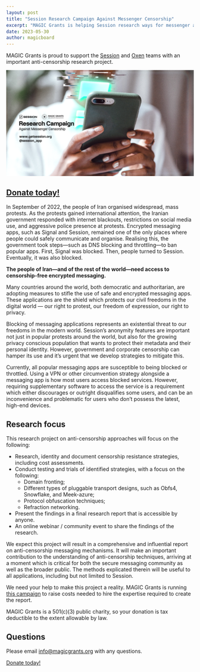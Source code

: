 ```yaml
---
layout: post
title: "Session Research Campaign Against Messenger Censorship"
excerpt: "MAGIC Grants is helping Session research ways for messenger applications to circumvent state-level censorship"
date: 2023-05-30
author: magicboard
---
```


MAGIC Grants is proud to support the [Session](https://getsession.org/) and [Oxen](https://oxen.io/) teams with an important anti-censorship research project.

[![Session Messenger Anti-Censorship Research Campaign](/images/session-messenger-anti-censorship-2023-05.png)](/images/session-messenger-anti-censorship-2023-05.png)

## [Donate today!](https://btcpay.magicgrants.org/apps/2WE269dC1f22266iFfs6WVoHxGJG/crowdfund)

In September of 2022, the people of Iran organised widespread, mass protests. As the protests gained international attention, the Iranian government responded with internet blackouts, restrictions on social media use, and aggressive police presence at protests. Encrypted messaging apps, such as Signal and Session, remained one of the only places where people could safely communicate and organise. Realising this, the government took steps—such as DNS blocking and throttling—to ban popular apps. First, Signal was blocked. Then, people turned to Session. Eventually, it was also blocked. 

**The people of Iran—and of the rest of the world—need access to censorship-free encrypted messaging.**

Many countries around the world, both democratic and authoritarian, are adopting measures to stifle the use of safe and encrypted messaging apps. These applications are the shield which protects our civil freedoms in the digital world — our right to protest, our freedom of expression, our right to privacy.

Blocking of messaging applications represents an existential threat to our freedoms in the modern world. Session’s anonymity features are important not just in popular protests around the world, but also for the growing privacy conscious population that wants to protect their metadata and their personal identity. However, government and corporate censorship can hamper its use and it’s urgent that we develop strategies to mitigate this.

Currently, all popular messaging apps are susceptible to being blocked or throttled. Using a VPN or other circumvention strategy alongside a messaging app is how most users access blocked services. However, requiring supplementary software to access the service is a requirement which either discourages or outright disqualifies some users, and can be an inconvenience and problematic for users who don’t possess the latest, high-end devices.

## Research focus

This research project on anti-censorship approaches will focus on the following:

* Research, identity and document censorship resistance strategies, including cost assessments.
* Conduct testing and trials of identified strategies, with a focus on the following:
  * Domain fronting;
  * Different types of pluggable transport designs, such as Obfs4, Snowflake, and Meek-azure;
  * Protocol obfuscation techniques;
  * Refraction networking.
* Present the findings in a final research report that is accessible by anyone.
* An online webinar / community event to share the findings of the research.

We expect this project  will result in a comprehensive and influential report on anti-censorship messaging mechanisms. It will make an important contribution to the understanding of anti-censorship techniques, arriving at a moment which is critical for both the secure messaging community as well as the broader public. The methods explicated therein will be useful to all applications, including but not limited to Session.

We need your help to make this project a reality. MAGIC Grants is running [this campaign](https://btcpay.magicgrants.org/apps/2WE269dC1f22266iFfs6WVoHxGJG/crowdfund) to raise costs needed to hire the expertise required to create the report.

MAGIC Grants is a 501(c)(3) public charity, so your donation is tax deductible to the extent allowable by law.

## Questions

Please email [info@magicgrants.org](mailto:info@magicgrants.org) with any questions.

[Donate today!](https://btcpay.magicgrants.org/apps/2WE269dC1f22266iFfs6WVoHxGJG/crowdfund)
